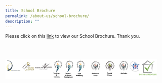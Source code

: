 ```yaml
---
title: School Brochure
permalink: /about-us/school-brochure/
description: ""
---
```

Please click on this&nbsp;[link]()&nbsp;to view our School Brochure. Thank you.

<br>
<br>
<br>

<style>  
img {  
  display: block;  
  margin-left: auto;  
  margin-right: auto;  
}  
</style>  
<img src="/images/banner_awards_.png" alt="banner awards" style="width:95%;">